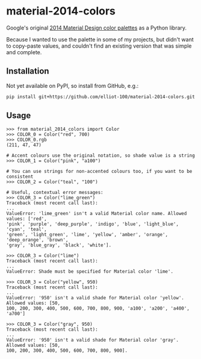 # material-2014-colors

Google's original [2014 Material Design color palettes](https://m2.material.io/design/color/the-color-system.html#tools-for-picking-colors)
as a Python library.

Because I wanted to use the palette in some of my projects, but didn't want to
copy-paste values, and couldn't find an existing version that was simple and complete.

## Installation

Not yet available on PyPI, so install from GitHub, e.g.:

```sh
pip install git+https://github.com/elliot-100/material-2014-colors.git
```

## Usage

```pycon
>>> from material_2014_colors import Color
>>> COLOR_0 = Color("red", 700)
>>> COLOR_0.rgb
(211, 47, 47)

# Accent colours use the original notation, so shade value is a string  
>>> COLOR_1 = Color("pink", "a100")

# You can use strings for non-accented colours too, if you want to be consistent
>>> COLOR_2 = Color("teal", "100")

# Useful, contextual error messages:
>>> COLOR_3 = Color("lime_green") 
Traceback (most recent call last):
...
ValueError: 'lime_green' isn't a valid Material color name. Allowed values: ['red', 
'pink', 'purple', 'deep_purple', 'indigo', 'blue', 'light_blue', 'cyan', 'teal', 
'green', 'light_green', 'lime', 'yellow', 'amber', 'orange', 'deep_orange', 'brown', 
'gray', 'blue_gray', 'black', 'white'].

>>> COLOR_3 = Color("lime")
Traceback (most recent call last):
...
ValueError: Shade must be specified for Material color 'lime'.

>>> COLOR_3 = Color("yellow", 950)
Traceback (most recent call last):
...
ValueError: '950' isn't a valid shade for Material color 'yellow'. Allowed values: [50, 
100, 200, 300, 400, 500, 600, 700, 800, 900, 'a100', 'a200', 'a400', 'a700']

>>> COLOR_3 = Color("gray", 950)
Traceback (most recent call last):
...
ValueError: '950' isn't a valid shade for Material color 'gray'. Allowed values: [50, 
100, 200, 300, 400, 500, 600, 700, 800, 900].
```
